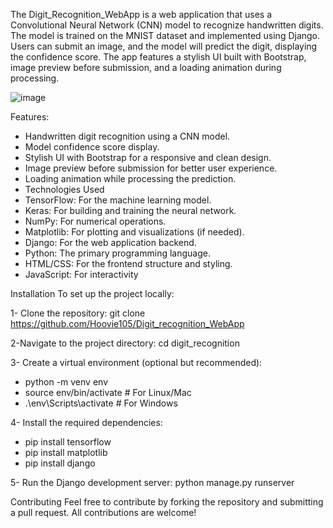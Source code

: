 The Digit_Recognition_WebApp is a web application that uses a Convolutional Neural Network (CNN) model to recognize handwritten digits. 
The model is trained on the MNIST dataset and implemented using Django. Users can submit an image, and the model will predict the digit, displaying the 
confidence score. The app features a stylish UI built with Bootstrap, image preview before submission, and a loading animation during processing.

![image](https://github.com/user-attachments/assets/d67a5d7c-2b55-4382-bc65-8b7bbaf382ae)


Features:
- Handwritten digit recognition using a CNN model.
- Model confidence score display.
- Stylish UI with Bootstrap for a responsive and clean design.
- Image preview before submission for better user experience.
- Loading animation while processing the prediction.
- Technologies Used
- TensorFlow: For the machine learning model.
- Keras: For building and training the neural network.
- NumPy: For numerical operations.
- Matplotlib: For plotting and visualizations (if needed).
- Django: For the web application backend.
- Python: The primary programming language.
- HTML/CSS: For the frontend structure and styling.
- JavaScript: For interactivity

Installation
To set up the project locally:

1- Clone the repository:
git clone <https://github.com/Hoovie105/Digit_recognition_WebApp>

2-Navigate to the project directory:
cd digit_recognition

3- Create a virtual environment (optional but recommended):
- python -m venv env
- source env/bin/activate  # For Linux/Mac
- .\env\Scripts\activate   # For Windows

4- Install the required dependencies:
- pip install tensorflow
- pip install matplotlib
- pip install django

5- Run the Django development server:
python manage.py runserver

Contributing
Feel free to contribute by forking the repository and submitting a pull request. All contributions are welcome!
